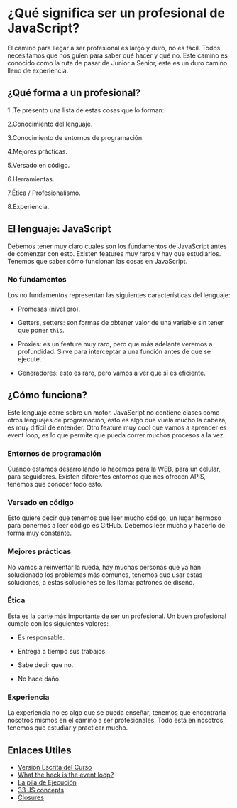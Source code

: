 # ¿Qué significa ser un profesional de JavaScript?

El camino para llegar a ser profesional es largo y duro, no es fácil.
Todos necesitamos que nos guíen para saber qué hacer y qué no.
Este camino es conocido como la ruta de pasar de Junior a Senior,
este es un duro camino lleno de experiencia.

## ¿Qué forma a un profesional?

1 .Te presento una lista de estas cosas que lo forman:

2.Conocimiento del lenguaje.

3.Conocimiento de entornos de programación.

4.Mejores prácticas.

5.Versado en código.

6.Herramientas.

7.Ética / Profesionalismo.

8.Experiencia.

## El lenguaje: JavaScript

Debemos tener muy claro cuales son los fundamentos de JavaScript antes de
comenzar con esto. Existen features muy raros y hay que estudiarlos.
Tenemos que saber cómo funcionan las cosas en JavaScript.

### No fundamentos

Los no fundamentos representan las siguientes características del lenguaje:

- Promesas (nivel pro).

- Getters, setters: son formas de obtener valor de una variable sin tener que poner `this`.

- Proxies: es un feature muy raro, pero que más adelante veremos a profundidad.
  Sirve para interceptar a una función antes de que se ejecute.

- Generadores: esto es raro, pero vamos a ver que sí es eficiente.

## ¿Cómo funciona?

Este lenguaje corre sobre un motor.
JavaScript no contiene clases como otros lenguajes de programación,
esto es algo que vuela mucho la cabeza, es muy difícil de entender.
Otro feature muy cool que vamos a aprender es event loop,
es lo que permite que pueda correr muchos procesos a la vez.

### Entornos de programación

Cuando estamos desarrollando lo hacemos para la WEB,
para un celular, para seguidores.
Existen diferentes entornos que nos ofrecen APIS,
tenemos que conocer todo esto.

### Versado en código

Esto quiere decir que tenemos que leer mucho código,
un lugar hermoso para ponernos a leer código es GitHub.
Debemos leer mucho y hacerlo de forma muy constante.

### Mejores prácticas

No vamos a reinventar la rueda,
hay muchas personas que ya han solucionado los problemas más comunes,
tenemos que usar estas soluciones, a estas soluciones se les llama:
patrones de diseño.

### Ética

Esta es la parte más importante de ser un profesional.
Un buen profesional cumple con los siguientes valores:

- Es responsable.

- Entrega a tiempo sus trabajos.

- Sabe decir que no.

- No hace daño.

### Experiencia

La experiencia no es algo que se pueda enseñar,
tenemos que encontrarla nosotros mismos en el camino a ser profesionales.
Todo está en nosotros, tenemos que estudiar y practicar mucho.

## Enlaces Utiles

- [Version Escrita del Curso](https://augdiaugus.gitbook.io/recoleccion-de-notas-publicas/escuela-de-javascript/curso-profesional-de-javascript)
- [What the heck is the event loop?](https://youtu.be/8aGhZQkoFbQ)
- [La pila de Ejecución](https://youtu.be/ygA5U7Wgsg8)
- [33 JS concepts](https://github.com/leonardomso/33-js-concepts)
- [Closures](https://youtu.be/JXG_gQ0OF74)
